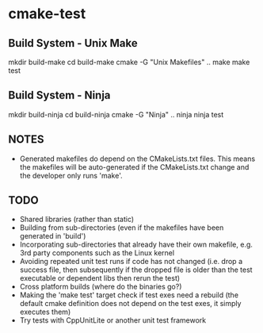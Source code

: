 cmake-test
==========

Build System - Unix Make
------------------------

mkdir build-make
cd build-make
cmake -G "Unix Makefiles" ..
make
make test

Build System - Ninja
--------------------

mkdir build-ninja
cd build-ninja
cmake -G "Ninja" ..
ninja
ninja test

NOTES
-----

- Generated makefiles do depend on the CMakeLists.txt files. This means the makefiles will be auto-generated if the CMakeLists.txt change and the developer only runs 'make'.

TODO
----

- Shared libraries (rather than static)
- Building from sub-directories (even if the makefiles have been generated in 'build')
- Incorporating sub-directories that already have their own makefile, e.g. 3rd party components such as the Linux kernel
- Avoiding repeated unit test runs if code has not changed (i.e. drop a success file, then subsequently if the dropped file is older than the test executable or dependent libs then rerun the test)
- Cross platform builds (where do the binaries go?)
- Making the 'make test' target check if test exes need a rebuild (the default cmake definition does not depend on the test exes, it simply executes them)
- Try tests with CppUnitLite or another unit test framework

